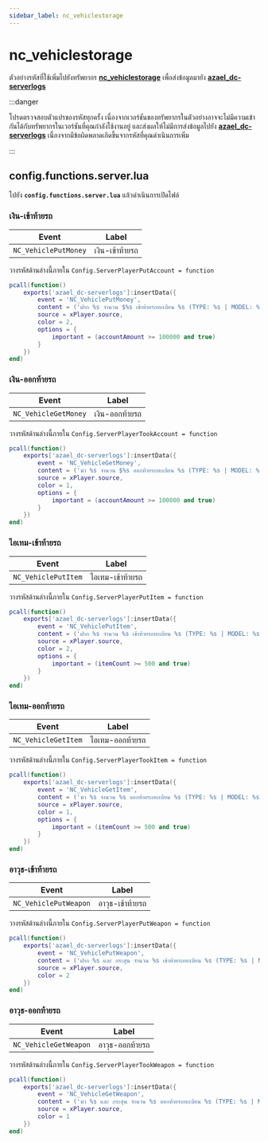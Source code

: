 ```yaml
---
sidebar_label: nc_vehiclestorage
---
```


# nc_vehiclestorage

ตัวอย่างรหัสที่ใช้เพิ่มไปยังทรัพยากร **[nc_vehiclestorage](https://fivem.nc-developer.com/product/63a42f41222c4)** เพื่อส่งข้อมูลมายัง **[azael_dc-serverlogs](../../)**

:::danger

โปรดตรวจสอบตัวแปรของรหัสทุกครั้ง เนื่องจากเวอร์ชันของทรัพยากรในตัวอย่างอาจจะไม่มีความเข้ากันได้กับทรัพยากรในเวอร์ชันที่คุณกำลังใช้งานอยู่ และส่งผลให้ไม่มีการส่งข้อมูลไปยัง **[azael_dc-serverlogs](../../)** เนื่องจากมีข้อผิดพลาดเกิดขึ้นจากรหัสที่คุณดำเนินการเพิ่ม

:::

## config.functions.server.lua

ไปยัง **`config.functions.server.lua`** แล้วดำเนินการเปิดไฟล์

### เงิน-เข้าท้ายรถ

| Event                                  | Label
|----------------------------------------|----------------------------------------
| `NC_VehiclePutMoney`                   | เงิน-เข้าท้ายรถ

วางรหัสด้านล่างนี้ภายใน `Config.ServerPlayerPutAccount = function`

```lua
pcall(function()
	exports['azael_dc-serverlogs']:insertData({
		event = 'NC_VehiclePutMoney',
		content = ('ฝาก %s จำนวน $%s เข้าท้ายรถทะเบียน %s (TYPE: %s | MODEL: %s | CLASS: %s | OWNER: %s)'):format(accountName, ESX.Math.GroupDigits(accountAmount), plate, storageType, model, class, (isOwner and 'YES' or 'NO')),
		source = xPlayer.source,
		color = 2,
		options = {
			important = (accountAmount >= 100000 and true)
		}
	})
end)
```

### เงิน-ออกท้ายรถ

| Event                                  | Label
|----------------------------------------|----------------------------------------
| `NC_VehicleGetMoney`                   | เงิน-ออกท้ายรถ

วางรหัสด้านล่างนี้ภายใน `Config.ServerPlayerTookAccount = function`

```lua
pcall(function()
	exports['azael_dc-serverlogs']:insertData({
		event = 'NC_VehicleGetMoney',
		content = ('นำ %s จำนวน $%s ออกท้ายรถทะเบียน %s (TYPE: %s | MODEL: %s | CLASS: %s | OWNER: %s)'):format(accountName, ESX.Math.GroupDigits(accountAmount), plate, storageType, model, class, (isOwner and 'YES' or 'NO')),
		source = xPlayer.source,
		color = 1,
		options = {
			important = (accountAmount >= 100000 and true)
		}
	})
end)
```

### ไอเทม-เข้าท้ายรถ

| Event                                  | Label
|----------------------------------------|----------------------------------------
| `NC_VehiclePutItem`                    | ไอเทม-เข้าท้ายรถ

วางรหัสด้านล่างนี้ภายใน `Config.ServerPlayerPutItem = function`

```lua
pcall(function()
	exports['azael_dc-serverlogs']:insertData({
		event = 'NC_VehiclePutItem',
		content = ('ฝาก %s จำนวน %s เข้าท้ายรถทะเบียน %s (TYPE: %s | MODEL: %s | CLASS: %s | OWNER: %s)'):format(ESX.GetItemLabel(itemName), itemCount, plate, storageType, model, class, (isOwner and 'YES' or 'NO')),
		source = xPlayer.source,
		color = 2,
		options = {
			important = (itemCount >= 500 and true)
		}
	})
end)
```

### ไอเทม-ออกท้ายรถ

| Event                                  | Label
|----------------------------------------|----------------------------------------
| `NC_VehicleGetItem`                    | ไอเทม-ออกท้ายรถ

วางรหัสด้านล่างนี้ภายใน `Config.ServerPlayerTookItem = function`

```lua
pcall(function()
	exports['azael_dc-serverlogs']:insertData({
		event = 'NC_VehicleGetItem',
		content = ('นำ %s จำนวน %s ออกท้ายรถทะเบียน %s (TYPE: %s | MODEL: %s | CLASS: %s | OWNER: %s)'):format(ESX.GetItemLabel(itemName), itemCount, plate, storageType, model, class, (isOwner and 'YES' or 'NO')),
		source = xPlayer.source,
		color = 1,
		options = {
			important = (itemCount >= 500 and true)
		}
	})
end)
```

### อาวุธ-เข้าท้ายรถ

| Event                                  | Label
|----------------------------------------|----------------------------------------
| `NC_VehiclePutWeapon`                  | อาวุธ-เข้าท้ายรถ

วางรหัสด้านล่างนี้ภายใน `Config.ServerPlayerPutWeapon = function`

```lua
pcall(function()
	exports['azael_dc-serverlogs']:insertData({
		event = 'NC_VehiclePutWeapon',
		content = ('ฝาก %s และ กระสุน จำนวน %s เข้าท้ายรถทะเบียน %s (TYPE: %s | MODEL: %s | CLASS: %s | OWNER: %s)'):format(ESX.GetWeaponLabel(weaponName), (weaponAmmo or 0), plate, storageType, model, class, (isOwner and 'YES' or 'NO')),
		source = xPlayer.source,
		color = 2
	})
end)
```

### อาวุธ-ออกท้ายรถ

| Event                                  | Label
|----------------------------------------|----------------------------------------
| `NC_VehicleGetWeapon`                  | อาวุธ-ออกท้ายรถ

วางรหัสด้านล่างนี้ภายใน `Config.ServerPlayerTookWeapon = function`

```lua
pcall(function()
	exports['azael_dc-serverlogs']:insertData({
		event = 'NC_VehicleGetWeapon',
		content = ('นำ %s และ กระสุน จำนวน %s ออกท้ายรถทะเบียน %s (TYPE: %s | MODEL: %s | CLASS: %s | OWNER: %s)'):format(ESX.GetWeaponLabel(weaponName), (weaponAmmo or 0), plate, storageType, model, class, (isOwner and 'YES' or 'NO')),
		source = xPlayer.source,
		color = 1
	})
end)
```
